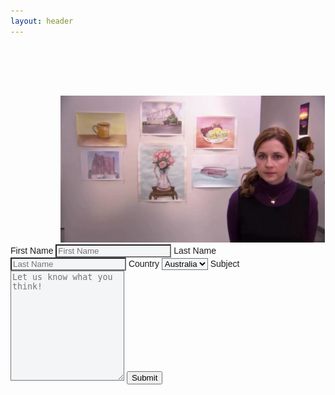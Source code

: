 ```yaml
---
layout: header
---
```


<div class="container">
  <div class="row">
    <div class="column">
      <img src="contact.jpg" style="width:84%;margin-left:80px;margin-top:80px">
    </div>
    <div class="column" style="font-family:'Arial',serif;">
        <label for="fname">First Name</label>
        <input type="text" id="fname" name="firstname" placeholder="First Name" style="background-color: #f4f5f7">
        <label for="lname">Last Name</label>
        <input type="text" id="lname" name="lastname" placeholder="Last Name" style="background-color: #f4f5f7">
        <label for="country">Country</label>
        <select id="country" name="country" style="background-color: #f4f5f7">
          <option value="australia">Australia</option>
          <option value="india">India</option>
          <option value="mexico">Mexico</option>
          <option value="canada">Canada</option>
          <option value="usa">USA</option>
          <option value="uk">UK</option>
        </select>
        <label for="subject">Subject</label>
        <textarea id="subject" name="subject" placeholder="Let us know what you think!" style="height:170px;background-color: #f4f5f7"></textarea>
        <a href='/'><input type="submit" value="Submit" style="font-family:'Arial',serif;"></a>
    </div>
  </div>
</div>